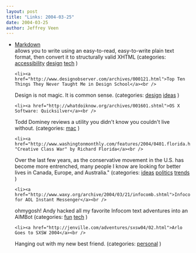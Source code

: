 ```yaml
--- 
layout: post
title: "Links: 2004-03-25"
date: 2004-03-25
author: Jeffrey Veen
---
```

<ul>
    <li><a href="http://daringfireball.net/projects/markdown/">Markdown</a><br />
<span class="link-meta">allows you to write using an easy-to-read, easy-to-write plain text format, then convert it to structurally valid XHTML (categories: <a href="http://del.icio.us/veen/"></a> <a href="http://del.icio.us/veen/accessibility">accessibility</a> <a href="http://del.icio.us/veen/design">design</a> <a href="http://del.icio.us/veen/tech">tech</a> )</span></li>

    <li><a href="http://www.designobserver.com/archives/000121.html">Top Ten Things They Never Taught Me in Design School</a><br />
<span class="link-meta">Design is not magic. It is common sense. (categories: <a href="http://del.icio.us/veen/"></a> <a href="http://del.icio.us/veen/design">design</a> <a href="http://del.icio.us/veen/ideas">ideas</a> )</span></li>

    <li><a href="http://whatdoiknow.org/archives/001601.shtml">OS X Software: Quicksilver</a><br />
<span class="link-meta">Todd Dominey reviews a utility you didn't know you couldn't live without. (categories: <a href="http://del.icio.us/veen/"></a> <a href="http://del.icio.us/veen/mac">mac</a> )</span></li>

    <li><a href="http://www.washingtonmonthly.com/features/2004/0401.florida.html"> "Creative Class War" by Richard Florida</a><br />
<span class="link-meta">Over the last few years, as the conservative movement in the U.S. has become more entrenched, many people I know are looking for better lives in Canada, Europe, and Australia." (categories: <a href="http://del.icio.us/veen/"></a> <a href="http://del.icio.us/veen/ideas">ideas</a> <a href="http://del.icio.us/veen/politics">politics</a> <a href="http://del.icio.us/veen/trends">trends</a> )</span></li>

    <li><a href="http://www.waxy.org/archive/2004/03/21/infocomb.shtml">InfocomBot for AOL Instant Messenger</a><br />
<span class="link-meta">ohmygosh! Andy hacked all my favorite Infocom text adventures into an AIMBot (categories: <a href="http://del.icio.us/veen/"></a> <a href="http://del.icio.us/veen/fun">fun</a> <a href="http://del.icio.us/veen/tech">tech</a> )</span></li>

    <li><a href="http://jenville.com/adventures/sxsw04/02.html">Arlo Goes to SXSW 2004</a><br />
<span class="link-meta">Hanging out with my new best friend. (categories: <a href="http://del.icio.us/veen/"></a> <a href="http://del.icio.us/veen/personal">personal</a> )</span></li>

  </ul>

&#8203;